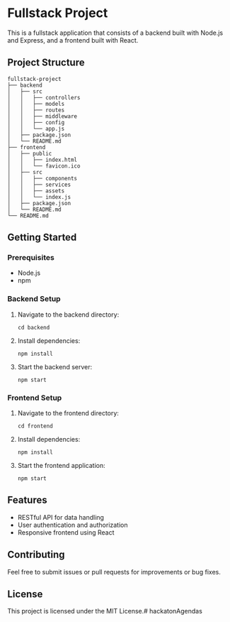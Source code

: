 # Fullstack Project

This is a fullstack application that consists of a backend built with Node.js and Express, and a frontend built with React. 

## Project Structure

```
fullstack-project
├── backend
│   ├── src
│   │   ├── controllers
│   │   ├── models
│   │   ├── routes
│   │   ├── middleware
│   │   ├── config
│   │   └── app.js
│   ├── package.json
│   └── README.md
├── frontend
│   ├── public
│   │   ├── index.html
│   │   └── favicon.ico
│   ├── src
│   │   ├── components
│   │   ├── services
│   │   ├── assets
│   │   └── index.js
│   ├── package.json
│   └── README.md
└── README.md
```

## Getting Started

### Prerequisites

- Node.js
- npm

### Backend Setup

1. Navigate to the backend directory:
   ```
   cd backend
   ```

2. Install dependencies:
   ```
   npm install
   ```

3. Start the backend server:
   ```
   npm start
   ```

### Frontend Setup

1. Navigate to the frontend directory:
   ```
   cd frontend
   ```

2. Install dependencies:
   ```
   npm install
   ```

3. Start the frontend application:
   ```
   npm start
   ```

## Features

- RESTful API for data handling
- User authentication and authorization
- Responsive frontend using React

## Contributing

Feel free to submit issues or pull requests for improvements or bug fixes. 

## License

This project is licensed under the MIT License.# hackatonAgendas
